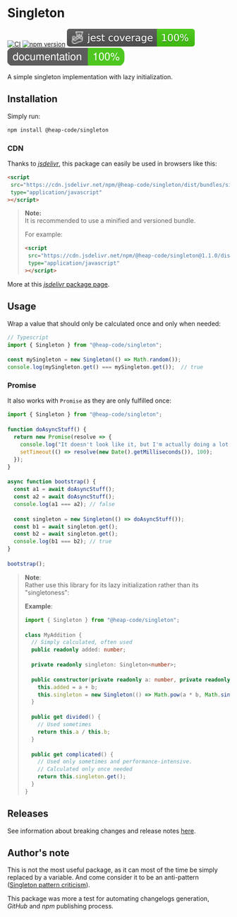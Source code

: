 # Singleton

[![CI](https://github.com/heap-code/singleton/actions/workflows/ci.yml/badge.svg?branch=master)](https://github.com/heap-code/singleton/actions/workflows/ci.yml)
[![npm version](https://img.shields.io/npm/v/@heap-code/singleton)](https://www.npmjs.com/package/@heap-code/singleton)
![Code coverage](.badges/code/coverage.svg)
![Comment coverage](.badges/comment/coverage.svg)

A simple singleton implementation with lazy initialization.

## Installation

Simply run:

```bash
npm install @heap-code/singleton
```

### CDN

Thanks to [_jsdelivr_](https://www.jsdelivr.com/),
this package can easily be used in browsers like this:

```html
<script
 src="https://cdn.jsdelivr.net/npm/@heap-code/singleton/dist/bundles/singleton.umd.js"
 type="application/javascript"
></script>
```

> **Note:**  
> It is recommended to use a minified and versioned bundle.
>
> For example:
>
> ```html
> <script
>  src="https://cdn.jsdelivr.net/npm/@heap-code/singleton@1.1.0/dist/bundles/singleton.umd.min.js"
>  type="application/javascript"
> ></script>
> ```

More at this [_jsdelivr_ package page](https://www.jsdelivr.com/package/npm/@heap-code/singleton).

## Usage

Wrap a value that should only be calculated once and only when needed:

```typescript
// Typescript
import { Singleton } from "@heap-code/singleton";

const mySingleton = new Singleton(() => Math.random());
console.log(mySingleton.get() === mySingleton.get());  // true
```

### Promise

It also works with `Promise` as they are only fulfilled once:

```typescript
import { Singleton } from "@heap-code/singleton";

function doAsyncStuff() {
  return new Promise(resolve => {
    console.log("It doesn't look like it, but I'm actually doing a lot of things.");
    setTimeout(() => resolve(new Date().getMilliseconds()), 100);
  });
}

async function bootstrap() {
  const a1 = await doAsyncStuff();
  const a2 = await doAsyncStuff();
  console.log(a1 === a2); // false

  const singleton = new Singleton(() => doAsyncStuff());
  const b1 = await singleton.get();
  const b2 = await singleton.get();
  console.log(b1 === b2); // true
}

bootstrap();
```

> **Note**:  
> Rather use this library for its lazy initialization rather than its "singletoness":
>
> **Example**:
>
> ```typescript
> import { Singleton } from "@heap-code/singleton";
> 
> class MyAddition {
>   // Simply calculated, often used
>   public readonly added: number;
> 
>   private readonly singleton: Singleton<number>;
> 
>   public constructor(private readonly a: number, private readonly b: number) {
>     this.added = a + b;
>     this.singleton = new Singleton(() => Math.pow(a * b, Math.sin(a) * Math.cos(b)));
>   }
> 
>   public get divided() {
>     // Used sometimes
>     return this.a / this.b;
>   }
> 
>   public get complicated() {
>     // Used only sometimes and performance-intensive.
>     // Calculated only once needed
>     return this.singleton.get();
>   }
> }
> ```

## Releases

See information about breaking changes and release notes [here](https://github.com/heap-code/singleton/blob/HEAD/CHANGELOG.md).

## Author's note

This is not the most useful package, as it can most of the time be simply replaced by a variable.
And come consider it to be an anti-pattern ([Singleton pattern criticism](https://en.wikipedia.org/wiki/Singleton_pattern#Criticism)).

This package was more a test for automating changelogs generation, _GitHub_ and _npm_ publishing process.
